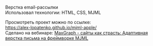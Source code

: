 Верстка email-рассылки <br>
Использовал технологии: HTML, CSS, MJML<br>

Просмотреть проект можно по ссылке: <br>
https://alex-lopatenko.github.io/mjml-apple/ <br>
Сделано на вебинаре:
      <a href="https://www.youtube.com/c/maxgraph">
MaxGraph - cайты как страсть: Адаптивная верстка письма на фреймворке MJML</a>
